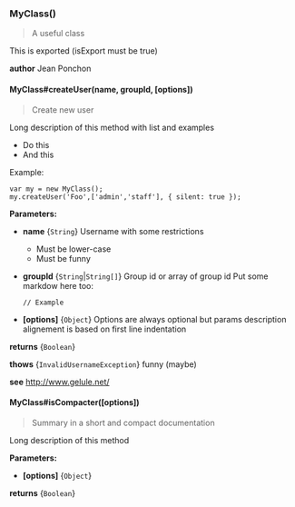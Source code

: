 ### MyClass()
> A useful class

This is exported (isExport must be true)

**author**
Jean Ponchon


#### MyClass#createUser(name, groupId, [options])
> Create new user

Long description of this method with list and examples

  - Do this
  - And this

Example:

    var my = new MyClass();
    my.createUser('Foo',['admin','staff'], { silent: true });

**Parameters:**

  - **name** {`String`}
    Username with some restrictions
    - Must be lower-case
    - Must be funny
  - **groupId** {`String`|`String[]`}
    Group id or array of group id
    Put some markdow here too:
    
        // Example
  - **[options]** {`Object`}
    Options are always optional
    but params description alignement is based on first line indentation

**returns** {`Boolean`}


**thows** {`InvalidUsernameException`}
funny (maybe)

**see**
http://www.gelule.net/


#### MyClass#isCompacter([options])
> Summary in a short and compact documentation

Long description of this method

**Parameters:**

  - **[options]** {`Object`}
    

**returns** {`Boolean`}




